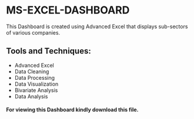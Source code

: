 # MS-EXCEL-DASHBOARD

This Dashboard is created using Advanced Excel that displays sub-sectors of various companies.


## Tools and Techniques:

* Advanced Excel
* Data Cleaning
* Data Processing
* Data Visualization
* Bivariate Analysis
* Data Analysis

#### For viewing this Dashboard kindly download this file.
